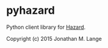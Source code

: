 # pyhazard

Python client library for [Hazard](https://haverer.jml.io).

Copyright (c) 2015 Jonathan M. Lange
